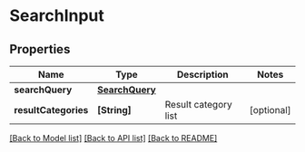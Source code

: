 # SearchInput

## Properties
Name | Type | Description | Notes
------------ | ------------- | ------------- | -------------
**searchQuery** | [**SearchQuery**](SearchQuery.md) |  | 
**resultCategories** | **[String]** | Result category list | [optional] 

[[Back to Model list]](../README.md#documentation-for-models) [[Back to API list]](../README.md#documentation-for-api-endpoints) [[Back to README]](../README.md)



